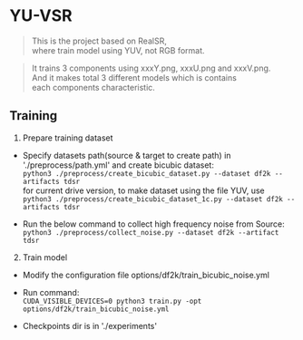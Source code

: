# YU-VSR

> This is the project based on RealSR,  
> where train model using YUV, not RGB format.  

> It trains 3 components using xxxY.png, xxxU.png and xxxV.png.  
> And it makes total 3 different models which is contains  
> each components characteristic.  

## Training 
1. Prepare training dataset
- Specify datasets path(source & target to create path) in './preprocess/path.yml' and create bicubic dataset:  
`python3 ./preprocess/create_bicubic_dataset.py --dataset df2k --artifacts tdsr`  
for current drive version, to make dataset using the file YUV, use  
`python3 ./preprocess/create_bicubic_dataset_1c.py --dataset df2k --artifacts tdsr`

-  Run the below command to collect high frequency noise from Source:  
`python3 ./preprocess/collect_noise.py --dataset df2k --artifact tdsr`  

2. Train model
- Modify the configuration file options/df2k/train_bicubic_noise.yml  

- Run command:  
`CUDA_VISIBLE_DEVICES=0 python3 train.py -opt options/df2k/train_bicubic_noise.yml`  

- Checkpoints dir is in './experiments'  

